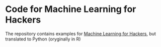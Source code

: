 # Code for Machine Learning for Hackers
The repository contains examples for [Machine Learning for Hackers](http://shop.oreilly.com/product/0636920018483.do), but translated to Python (oryginally in R)
